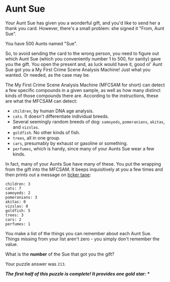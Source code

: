 # Aunt Sue

Your Aunt Sue has given you a wonderful gift, and you'd like to send her a thank you card. However, there's a small
problem: she signed it "From, Aunt Sue".

You have 500 Aunts named "Sue".

So, to avoid sending the card to the wrong person, you need to figure out which Aunt Sue (which you conveniently number
1 to 500, for sanity) gave you the gift. You open the present and, as luck would have it, good ol' Aunt Sue got you a My
First Crime Scene Analysis Machine! Just what you wanted. Or needed, as the case may be.

The My First Crime Scene Analysis Machine (MFCSAM for short) can detect a few specific compounds in a given sample, as
well as how many distinct kinds of those compounds there are. According to the instructions, these are what the MFCSAM
can detect:

- `children`, by human DNA age analysis.
- `cats`. It doesn't differentiate individual breeds.
- Several seemingly random breeds of dog: `samoyeds`, `pomeranians`, `akitas`, and `vizslas`.
- `goldfish`. No other kinds of fish.
- `trees`, all in one group.
- `cars`, presumably by exhaust or gasoline or something.
- `perfumes`, which is handy, since many of your Aunts Sue wear a few kinds.

In fact, many of your Aunts Sue have many of these. You put the wrapping from the gift into the MFCSAM. It beeps
inquisitively at you a few times and then prints out a message
on [ticker tape](https://en.wikipedia.org/wiki/Ticker_tape):

```
children: 3
cats: 7
samoyeds: 2
pomeranians: 3
akitas: 0
vizslas: 0
goldfish: 5
trees: 3
cars: 2
perfumes: 1
```

You make a list of the things you can remember about each Aunt Sue. Things missing from your list aren't zero - you
simply don't remember the value.

What is the **number** of the Sue that got you the gift?

Your puzzle answer was `213`.

*__The first half of this puzzle is complete! It provides one gold star: *__*
